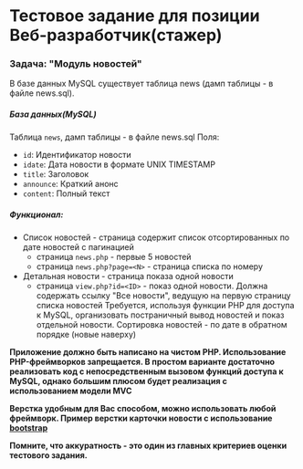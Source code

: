 # Тестовое задание для позиции Веб-разработчик(стажер) #

### Задача: "Модуль новостей" ###

В базе данных MySQL существует таблица news (дамп таблицы - в файле news.sql). 


##### База данных(MySQL) #####
Таблица `news`, дамп таблицы - в файле news.sql
Поля:
* `id`: Идентификатор новости
* `idate`: Дата новости в формате UNIX TIMESTAMP
* `title`: Заголовок
* `announce`: Краткий анонс
* `content`: Полный текст

##### Функционал: #####
* Список новостей - страница содержит список отсортированных по дате новостей с пагинацией
    + страница `news.php` - первые 5 новостей
    + страница `news.php?page=<N>` - страница списка по номеру
* Детальная новости - страница показа одной новости
    + страница `view.php?id=<ID>` - показ одной новости. Должна содержать ссылку "Все новости", ведущую на первую страницу списка новостей
Требуется, используя функции PHP для доступа к MySQL, организовать постраничный вывод новостей и показ отдельной новости.
Сортировка новостей - по дате в обратном порядке (новые наверху)

**Приложение должно быть написано на чистом PHP. Использование PHP-фреймворков запрещается. В простом варианте достаточно реализовать код с непосредственным вызовом функций доступа к MySQL, однако большим плюсом будет реализация с использованием модели МVC**

**Верстка удобным для Вас способом, можно использовать любой фреймворк. Пример верстки карточки новости с использование [bootstrap](https://getbootstrap.com/docs/5.0/components/card/)**

**Помните, что аккуратность - это один из главных критериев оценки тестового задания.**
